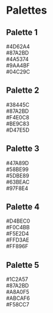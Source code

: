 # Palettes

<!-- Palette 1 -->
<section class="row size-auto">
    <article class="row-content palette">
    <h2>Palette 1</h2>
    <div class="color-palette">
        <div class="color p1-primary">#4D62A4</div>
        <div class="color p1-secondary">#87A2BD</div>
        <div class="color p1-tertiary">#4A5374</div>
        <div class="color p1-quaternary">#9AA4BF</div>
        <div class="color p1-accent">#04C29C</div>
    </div>
    </article>
</section>
<!-- Palette 2 -->
<section class="row size-auto">
    <article class="row-content palette">
    <h2>Palette 2</h2>
    <div class="color-palette">
        <div class="color p2-primary">#38445C</div>
        <div class="color p2-secondary">#87A2BD</div>
        <div class="color p2-tertiary dark-text">#F4E0C8</div>
        <div class="color p2-quaternary">#BE9C83</div>
        <div class="color p2-accent">#D47E5D</div>
    </div>
    </article>
</section>
<!-- Palette 3 -->
<section class="row size-auto">
    <article class="row-content palette">
    <h2>Palette 3</h2>
    <div class="color-palette">
        <div class="color p3-primary">#47A89D</div>
        <div class="color p3-secondary">#58BE99</div>
        <div class="color p3-tertiary">#5DBE89</div>
        <div class="color p3-quaternary">#63BEAC</div>
        <div class="color p3-accent dark-text">#97F8E4</div>
    </div>
    </article>
</section>
<!-- Palette 4 -->
<section class="row size-auto">
    <article class="row-content palette">
    <h2>Palette 4</h2>
    <div class="color-palette">
        <div class="color p4-primary dark-text">#D4BEC0</div>
        <div class="color p4-secondary dark-text">#F0C4BB</div>
        <div class="color p4-tertiary dark-text">#F5E2D4</div>
        <div class="color p4-quaternary dark-text">#FFD3AE</div>
        <div class="color p4-accent">#FF896F</div>
    </div>
    </article>
</section>
<!-- Palette 5 -->
<section class="row size-auto">
    <article class="row-content palette">
    <h2>Palette 5</h2>
    <div class="color-palette">
        <div class="color p5-primary">#1C2A57</div>
        <div class="color p5-secondary dark-text">#87A2BD</div>
        <div class="color p5-tertiary dark-text">#A8A0F5</div>
        <div class="color p5-quaternary dark-text">#ABCAF6</div>
        <div class="color p5-accent">#F58CC7</div>
    </div>
    </article>
</section>